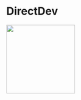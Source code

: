 #  <h> DirectDev</h>
<div>
<img height="180em"   align="center" src="https://github-readme-stats.vercel.app/api?username=Directinho&show_icons=true&theme=radical&include_all_commits=true&count_private=true"/>
                                          
</div>
<div>
</div>
